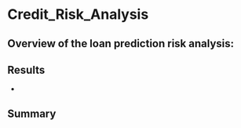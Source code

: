 # Credit_Risk_Analysis

## Overview of the loan prediction risk analysis:

## Results
* 

## Summary
